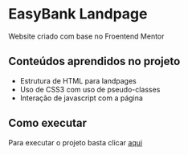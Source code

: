 <h1>EasyBank Landpage</h1>

<p>Website criado com base no Froentend Mentor</p>

<h2>Conteúdos aprendidos no projeto</h2>

<ul>
  <li>Estrutura de HTML para landpages</li>
  <li>Uso de CSS3 com uso de pseudo-classes</li>
  <li>Interação de javascript com a página</li>
</ul>

<h2>Como executar</h2>

<p>Para executar o projeto basta clicar <a href="https://pedroleite321.github.io/EasyBank/" target="_blank"><bold>aqui</bold></a></p>
